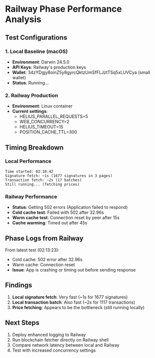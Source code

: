 # Railway Phase Performance Analysis

## Test Configurations

### 1. Local Baseline (macOS)
- **Environment**: Darwin 24.5.0
- **API Keys**: Railway's production keys
- **Wallet**: 34zYDgjy8oinZ5y8gyrcQktzUmSfFLJztTSq5xLUVCya (small wallet)
- **Status**: Running...

### 2. Railway Production
- **Environment**: Linux container
- **Current settings**:
  - HELIUS_PARALLEL_REQUESTS=5
  - WEB_CONCURRENCY=2
  - HELIUS_TIMEOUT=15
  - POSITION_CACHE_TTL=300

## Timing Breakdown

### Local Performance
```
Time started: 02:10:42
Signature fetch: ~1s (1677 signatures in 3 pages)
Transaction fetch: ~2s (17 batches)
Still running... (fetching prices)
```

### Railway Performance
- **Status**: Getting 502 errors (Application failed to respond)
- **Cold cache test**: Failed with 502 after 32.96s
- **Warm cache test**: Connection reset by peer after 15s
- **Cache warming**: Timed out after 45s

## Phase Logs from Railway

From latest test (02:13:23):
- Cold cache: 502 error after 32.96s
- Warm cache: Connection reset
- **Issue**: App is crashing or timing out before sending response

## Findings

1. **Local signature fetch**: Very fast (~1s for 1677 signatures)
2. **Local transaction batch**: Also fast (~2s for 1117 transactions)
3. **Price fetching**: Appears to be the bottleneck (still running locally)

## Next Steps

1. Deploy enhanced logging to Railway
2. Run blockchain fetcher directly on Railway shell
3. Compare network latency between local and Railway
4. Test with increased concurrency settings 